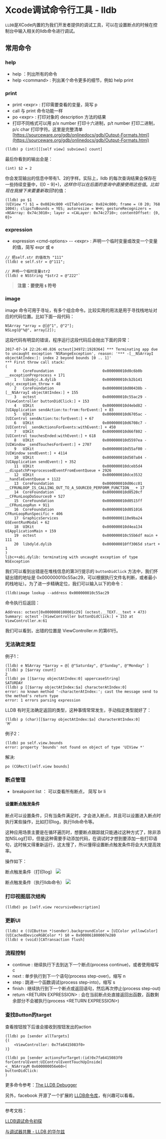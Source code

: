 # Xcode调试命令行工具 - lldb

`LLDB`是XCode内置的为我们开发者提供的调试工具，可以在设置断点的时候在控制台中输入相关的lldb命令进行调试。

## 常用命令

### help

* help ：列出所有的命令
* help \<command> : 列出某个命令更多的细节，例如 help print

### print

* print \<expr> : 打印需要查看的变量，简写 p
* call 与 print 命令功能一样
* po \<expr> : 打印对象的 description 方法的结果
* 打印不同格式可以用 p/x number 打印十六进制，p/t number 打印二进制，p/c char 打印字符。这里是完整清单 [https://sourceware.org/gdb/onlinedocs/gdb/Output-Formats.html](https://sourceware.org/gdb/onlinedocs/gdb/Output-Formats.html)

```
(lldb) p (int)[[[self view] subviews] count]
```

最后你看到的输出会是：

	(int) $2 = 2

你会发现输出的信息中带有$1、$2的字样。实际上，lldb 的每次查询结果会保存在一些持续变量中，($[0-9]+)，这样你可以在后面的查询中直接使用这些值。比如现在我接下来要重新取回$1的值：

```
(lldb) po $1
(UIView *) $1 = 0x0824c800 <UITableView: 0x824c800; frame = (0 20; 768 1004); clipsToBounds = YES; autoresize = W+H; gestureRecognizers = <NSArray: 0x74c3010>; layer = <CALayer: 0x74c2710>; contentOffset: {0, 0}>
```

### expression

* expression \<cmd-options> -- \<expr> : 声明一个临时变量或改变一个变量的值，简写 expr 或 e

```
// 把self.str 的值改为 "111"
(lldb) e self.str = @"111";
```

```	
// 声明一个临时变量str2
(lldb) e NSString *$str2 = @"222"`
```

> **注意：要使用 `$` 符号**

### image

image 命令可用于寻址，有多个组合命令。比较实用的用法是用于寻找栈地址对应的代码位置。比如下面一段代码：

	NSArray *array = @[@"1", @"2"];
    NSLog(@"%@", array[2]);
    
这段代码有明显的错误，程序运行这段代码后会抛出下面的异常：

```
2017-07-14 22:26:40.836 octest[34972:1928364] *** Terminating app due to uncaught exception 'NSRangeException', reason: '*** -[__NSArrayI objectAtIndex:]: index 2 beyond bounds [0 .. 1]'
*** First throw call stack:
(
	0   CoreFoundation                      0x000000010d0c6b0b __exceptionPreprocess + 171
	1   libobjc.A.dylib                     0x000000010cb2b141 objc_exception_throw + 48
	2   CoreFoundation                      0x000000010d00438b -[__NSArrayI objectAtIndex:] + 155
	3   octest                              0x000000010c55ac29 -[ViewController buttonDidClick:] + 153
	4   UIKit                               0x000000010d4ebd82 -[UIApplication sendAction:to:from:forEvent:] + 83
	5   UIKit                               0x000000010d6705ac -[UIControl sendAction:to:forEvent:] + 67
	6   UIKit                               0x000000010d6708c7 -[UIControl _sendActionsForEvents:withEvent:] + 450
	7   UIKit                               0x000000010d66f802 -[UIControl touchesEnded:withEvent:] + 618
	8   UIKit                               0x000000010d5597ea -[UIWindow _sendTouchesForEvent:] + 2707
	9   UIKit                               0x000000010d55af00 -[UIWindow sendEvent:] + 4114
	10  UIKit                               0x000000010d507a84 -[UIApplication sendEvent:] + 352
	11  UIKit                               0x000000010dceb5d4 __dispatchPreprocessedEventFromEventQueue + 2926
	12  UIKit                               0x000000010dce3532 __handleEventQueue + 1122
	13  CoreFoundation                      0x000000010d06cc01 __CFRUNLOOP_IS_CALLING_OUT_TO_A_SOURCE0_PERFORM_FUNCTION__ + 17
	14  CoreFoundation                      0x000000010d0520cf __CFRunLoopDoSources0 + 527
	15  CoreFoundation                      0x000000010d0515ff __CFRunLoopRun + 911
	16  CoreFoundation                      0x000000010d051016 CFRunLoopRunSpecific + 406
	17  GraphicsServices                    0x0000000110e9ba24 GSEventRunModal + 62
	18  UIKit                               0x000000010d4ea134 UIApplicationMain + 159
	19  octest                              0x000000010c55b6df main + 111
	20  libdyld.dylib                       0x000000010ff3065d start + 1
)
libc++abi.dylib: terminating with uncaught exception of type NSException
```

我们可以看到出错是在堆栈信息的第3行提示的 `buttonDidClick` 方法中，我们怀疑出错的地址是 0x000000010c55ac29，可以根据执行文件名判断，或者最小的栈地址）。为了进一步精确定位，我们可以输入以下的命令：

	(lldb)image lookup --address 0x000000010c55ac29
	
命令执行后返回：

	Address: octest[0x0000000100001c29] (octest.__TEXT.__text + 473)
    Summary: octest`-[ViewController buttonDidClick:] + 153 at ViewController.m:61
    
我们可以看到，出错的位置是 ViewController.m 的第61行。

### 无法确定类型

例子1：

```
(lldb) e NSArray *$array = @[ @"Saturday", @"Sunday", @"Monday" ]
(lldb) p [$array count]
2
(lldb) po [[$array objectAtIndex:0] uppercaseString]
SATURDAY
(lldb) p [[$array objectAtIndex:$a] characterAtIndex:0]
error: no known method '-characterAtIndex:'; cast the message send to the method's return type
error: 1 errors parsing expression
```

LLDB 有时无法确定返回的类型，这种事情常常发生，手动指定类型就好了：

	(lldb) p (char)[[$array objectAtIndex:$a] characterAtIndex:0]
	'M'

例子2：

```
(lldb) po self.view.bounds
error: property 'bounds' not found on object of type 'UIView *'
```

解决:

```
po (CGRect)[self.view bounds]
```

### 断点管理

* breakpoint list ： 可以查看所有断点， 简写 br li

#### 设置断点触发条件

断点可以设置条件，只有当条件满足时，才会进入断点，并且可以设置进入断点时执行某些操作，比如打印log，执行lldb命令等。

这种应用场景主要是在循环遍历时，想要断点跟踪就只能通过这种方式了，除非添加NSLog打印，但是这种需要手动添加代码，在调试时才想到要添加一些打印语句，这时候又得重新运行，这太慢了，所以懂得设置断点触发条件将会大大提高效率。

操作如下：

断点触发条件（打印log）
![](http://os3yasu4i.bkt.clouddn.com/QQ20170714-202920.png)

断点触发条件（执行lldb命令）
![](http://os3yasu4i.bkt.clouddn.com/QQ20170714-203055.png)

### 打印视图层次结构

	(lldbd) po [self.view recursiveDescription]
	
### 更新UI

	(lldb) e ((UIButton *)sender).backgroundColor = [UIColor yellowColor]
	(UICachedDeviceRGBColor *) $0 = 0x000061800007e280
	(lldb) e (void)[CATransaction flush]
	
### 流程控制

* continue : 继续执行下去到达下一个断点(process continue)，或者使用缩写 c
* next : 单步执行到下一个语句(process step-over)，缩写 n
* step : 跳进一个函数调试(process step-into)，缩写 s
* finish : 继续执行到下一个断点或返回语句，然后再次停止(process step-out)
* return \<RETURN EXPRESSION> : 会在当前断点处直接返回出函数，函数剩余部分不会被执行(process \<RETURN EXPRESSION>)

### 查找Button的target

查看按钮按下后谁会接收到按钮发出的action
	
	(lldb) po [sender allTargets]
	{(
	    <ViewController: 0x7fa6415083f0>
	)}
	
	(lldb) po [sender actionsForTarget:(id)0x7fa6415083f0 forControlEvent:UIControlEventTouchUpInside]
	<__NSArrayM 0x600000056e60>(
	buttonDidClick:
	)

更多命令参考：[The LLDB Debugger](http://lldb.llvm.org/lldb-gdb.html)

另外，facebook 开源了一个扩展的 [LLDB命令库](https://github.com/facebook/chisel)，有兴趣可以看看。

--------
参考文档：

[LLDB调试命令初探](http://www.starfelix.com/blog/2014/03/17/lldbdiao-shi-ming-ling-chu-tan/)

[与调试器共舞 - LLDB 的华尔兹](https://objccn.io/issue-19-2/)
